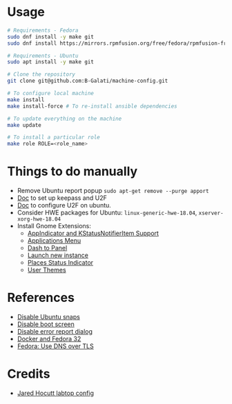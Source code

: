 # Usage

```bash
# Requirements - Fedora
sudo dnf install -y make git
sudo dnf install https://mirrors.rpmfusion.org/free/fedora/rpmfusion-free-release-$(rpm -E %fedora).noarch.rpm https://mirrors.rpmfusion.org/nonfree/fedora/rpmfusion-nonfree-release-$(rpm -E %fedora).noarch.rpm

# Requirements - Ubuntu
sudo apt install -y make git

# Clone the repository 
git clone git@github.com:B-Galati/machine-config.git

# To configure local machine
make install
make install-force # To re-install ansible dependencies

# To update everything on the machine
make update

# To install a particular role
make role ROLE=<role_name>
```

# Things to do manually 

- Remove Ubuntu report popup `sudo apt-get remove --purge apport`
- [Doc](http://richardbenjaminrush.com/keechallenge/) to set up keepass and U2F
- [Doc](https://support.yubico.com/support/solutions/articles/15000011356-ubuntu-linux-login-guide-u2f) to configure U2F on ubuntu.
- Consider HWE packages for Ubuntu: `linux-generic-hwe-18.04`, `xserver-xorg-hwe-18.04`
- Install Gnome Extensions:
    - [AppIndicator and KStatusNotifierItem Support](https://extensions.gnome.org/extension/615/appindicator-support/)
    - [Applications Menu](https://extensions.gnome.org/extension/6/applications-menu/)
    - [Dash to Panel](https://extensions.gnome.org/extension/1160/dash-to-panel/)
    - [Launch new instance](https://extensions.gnome.org/extension/600/launch-new-instance/)
    - [Places Status Indicator](https://extensions.gnome.org/extension/8/places-status-indicator/)
    - [User Themes](https://extensions.gnome.org/extension/19/user-themes/)

# References

- [Disable Ubuntu snaps](https://www.kevin-custer.com/blog/disabling-snaps-in-ubuntu-20-04/)
- [Disable boot screen](https://www.kevin-custer.com/blog/disabling-the-plymouth-boot-screen-in-ubuntu-20-04/)
- [Disable error report dialog](https://www.kevin-custer.com/blog/how-to-turn-off-the-error-report-dialog-in-ubuntu-20-04/)
- [Docker and Fedora 32](https://fedoramagazine.org/docker-and-fedora-32/)
- [Fedora: Use DNS over TLS](https://fedoramagazine.org/use-dns-over-tls/)

# Credits

- [Jared Hocutt labtop config](https://github.com/jaredhocutt/laptop)
